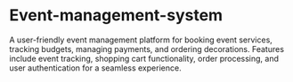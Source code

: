 # Event-management-system
A user-friendly event management platform for booking event services, tracking budgets, managing payments, and ordering decorations. Features include event tracking, shopping cart functionality, order processing, and user authentication for a seamless experience.
